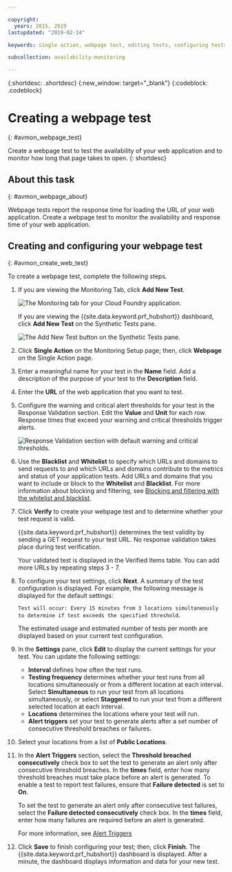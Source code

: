 ```yaml
---

copyright:
  years: 2015, 2019
lastupdated: "2019-02-14"

keywords: single action, webpage test, editing tests, configuring tests

subcollection: availability-monitoring

---
```


{:shortdesc: .shortdesc}
{:new_window: target="_blank"}
{:codeblock: .codeblock}

# Creating a webpage test
{: #avmon_webpage_test}

Create a webpage test to test the availability of your web application and to monitor how long that page takes to open.
{: shortdesc}

## About this task
{: #avmon_webpage_about}

Webpage tests report the response time for loading the URL of your web application. Create a webpage test to monitor the availability and response time of your web application.

## Creating and configuring your webpage test
{: #avmon_create_web_test}

To create a webpage test, complete the following steps.

1.  If you are viewing the Monitoring Tab, click **Add New Test**.

    ![The Monitoring tab for your Cloud Foundry application.](images/avmon_tab.png)

    If you are viewing the {{site.data.keyword.prf_hubshort}} dashboard, click **Add New Test** on the Synthetic Tests pane.

    ![The Add New Test button on the Synthetic Tests pane.](images/syn_tests_pane.jpg)

2.  Click **Single Action** on the Monitoring Setup page; then, click **Webpage** on the Single Action page.
3.  Enter a meaningful name for your test in the **Name** field. Add a description of the purpose of your test to the **Description** field.
4.  Enter the **URL** of the web application that you want to test.
5.  Configure the warning and critical alert thresholds for your test in the Response Validation section. Edit the **Value** and **Unit** for each row. Response times that exceed your warning and critical thresholds trigger alerts.

    ![Response Validation section with default warning and critical thresholds.](images/avmon_webpage_resp_val.png)

6.  Use the **Blacklist** and **Whitelist** to specify which URLs and domains to send requests to and which URLs and domains contribute to the metrics and status of your application tests. Add URLs and domains that you want to include or block to the **Whitelist** and **Blacklist**. For more information about blocking and filtering, see [Blocking and filtering with the whitelist and blacklist](/docs/services/AvailabilityMonitoring?topic=availability-monitoring-avmon_filters "Use the whitelist and blacklist to determine which resources to send requests to and which resources contribute to the metrics and status of your application tests. Whitelists and blacklists are only available for webpage and scripted behavior tests.").
7.  Click **Verify** to create your webpage test and to determine whether your test request is valid.

    {{site.data.keyword.prf_hubshort}} determines the test validity by sending a GET request to your test URL. No response validation takes place during test verification.

    Your validated test is displayed in the Verified Items table. You can add more URLs by repeating steps 3 - 7.

8.  To configure your test settings, click **Next**. A summary of the test configuration is displayed. For example, the following message is displayed for the default settings:

    ``Test will occur: Every 15 minutes from 3 locations simultaneously to determine if test exceeds the specified threshold``.

    The estimated usage and estimated number of tests per month are displayed based on your current test configuration.

9.  In the **Settings** pane, click **Edit** to display the current settings for your test. You can update the following settings:
    - **Interval** defines how often the test runs.
    - **Testing frequency** determines whether your test runs from all locations simultaneously or from a different location at each interval. Select **Simultaneous** to run your test from all locations simultaneously, or select **Staggered** to run your test from a different selected location at each interval.
    - **Locations** determines the locations where your test will run.
    - **Alert triggers** set your test to generate alerts after a set number of consecutive threshold breaches or failures.

10. Select your locations from a list of **Public Locations**.

11. In the **Alert Triggers** section, select the **Threshold breached consecutively** check box to set the test to generate an alert only after consecutive threshold breaches. In the **times** field, enter how many threshold breaches must take place before an alert is generated. To enable a test to report test failures, ensure that **Failure detected** is set to **On**.

    To set the test to generate an alert only after consecutive test failures, select the **Failure detected consecutively** check box. In the **times** field, enter how many failures are required before an alert is generated.

    For more information, see [Alert Triggers](/docs/services/AvailabilityMonitoring?topic=availability-monitoring-avmon_alert_triggers "Alert Triggers control when alerts for consecutive threshold breaches or consecutive test failures are generated and reported to the Availability Monitoring dashboard.")

12. Click **Save** to finish configuring your test; then, click **Finish**. The {{site.data.keyword.prf_hubshort}} dashboard is displayed. After a minute, the dashboard displays information and data for your new test.
